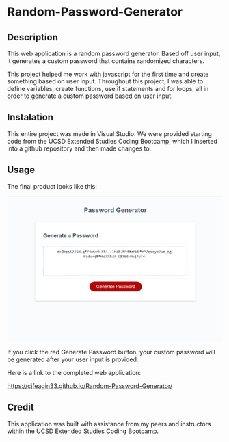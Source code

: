 # Random-Password-Generator

## Description

This web application is a random password generator. Based off user input, it generates a custom password that contains randomized characters.

This project helped me work with javascript for the first time and create something based on user input. Throughout this project, I was able to define variables, create functions, use if statements and for loops, all in order to generate a custom password based on user input.

## Instalation

This entire project was made in Visual Studio. We were provided starting code from the UCSD Extended Studies Coding Bootcamp, which I inserted into a github repository and then made changes to. 

## Usage

The final product looks like this:

<img src="./Screenshot-of-Password-Generator.png">

If you click the red Generate Password button, your custom password will be generated after your user input is provided.

Here is a link to the completed web application:

https://cjfeagin33.github.io/Random-Password-Generator/

## Credit

This application was built with assistance from my peers and instructors within the UCSD Extended Studies Coding Bootcamp.